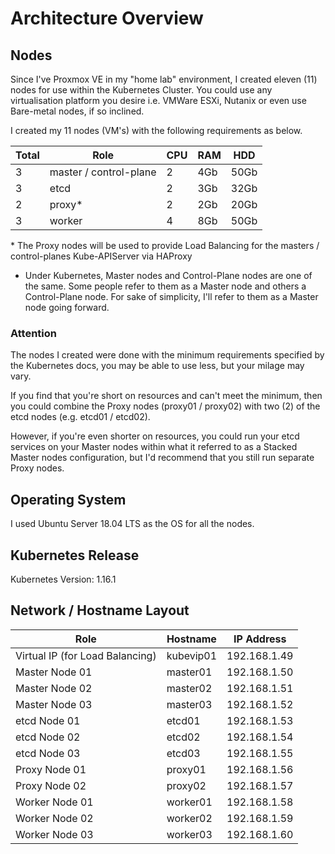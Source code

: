 # Architecture Overview

## Nodes

Since I've Proxmox VE in my "home lab" environment, I created eleven (11) nodes for use within the Kubernetes Cluster. You could use any virtualisation platform you desire i.e. VMWare ESXi, Nutanix or even use Bare-metal nodes, if so inclined. 

I created my 11 nodes (VM's) with the following requirements as below.

| Total | Role | CPU | RAM | HDD |
|-------|------|-----|-----|-----|
| 3     | master / control-plane | 2 | 4Gb | 50Gb |
| 3     | etcd | 2   | 3Gb | 32Gb |
| 2     | proxy* | 2 | 2Gb | 20Gb |
| 3     | worker | 4 | 8Gb | 50Gb |

\* The Proxy nodes will be used to provide Load Balancing for the masters / control-planes Kube-APIServer via HAProxy

* Under Kubernetes, Master nodes and Control-Plane nodes are one of the same. Some people refer to them as a Master node and others a Control-Plane node. For sake of simplicity, I'll refer to them as a Master node going forward.

### Attention

The nodes I created were done with the minimum requirements specified by the Kubernetes docs, you may be able to use less, but your milage may vary.  

If you find that you're short on resources and can't meet the minimum, then you could combine the Proxy nodes (proxy01 / proxy02) with two (2) of the etcd nodes (e.g. etcd01 / etcd02).

However, if you're even shorter on resources, you could run your etcd services on your Master nodes within what it referred to as a Stacked Master nodes configuration, but I'd recommend that you still run separate Proxy nodes.

## Operating System

I used Ubuntu Server 18.04 LTS as the OS for all the nodes.

## Kubernetes Release

Kubernetes Version: 1.16.1

## Network / Hostname Layout

| Role | Hostname | IP Address |
|------|----------|------------|
| Virtual IP (for Load Balancing) | kubevip01 | 192.168.1.49 |
| Master Node 01 | master01 | 192.168.1.50 |
| Master Node 02 | master02 | 192.168.1.51 |
| Master Node 03 | master03 | 192.168.1.52 |
| etcd Node 01 | etcd01 | 192.168.1.53 |
| etcd Node 02 | etcd02 | 192.168.1.54 |
| etcd Node 03 | etcd03 | 192.168.1.55 |
| Proxy Node 01 | proxy01 | 192.168.1.56 |
| Proxy Node 02 | proxy02 | 192.168.1.57 |
| Worker Node 01 | worker01 | 192.168.1.58 |
| Worker Node 02 | worker02 | 192.168.1.59 |
| Worker Node 03 | worker03 | 192.168.1.60 |
